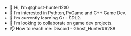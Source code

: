 - 👋 Hi, I’m @ghost-hunter1200
- 👀 I’m interested in Pythton, PyGame and C++ Game Dev.
- 🌱 I’m currently learning C++ SDL2.
- 💞️ I’m looking to collaborate on game dev projects.
- 📫 How to reach me: Discord - Ghost_Hunter#6288

<!---
ghost-hunter1200/ghost-hunter1200 is a ✨ special ✨ repository because its `README.md` (this file) appears on your GitHub profile.
You can click the Preview link to take a look at your changes.
--->
